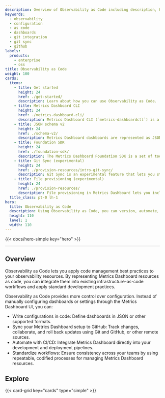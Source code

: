 ```yaml
---
description: Overview of Observability as Code including description, key features, and explanation of benefits.
keywords:
  - observability
  - configuration
  - as code
  - dashboards
  - git integration
  - git sync
  - github
labels:
  products:
    - enterprise
    - oss
title: Observability as Code
weight: 100
cards:
  items:
    - title: Get started
      height: 24
      href: ./get-started/
      description: Learn about how you can use Observability as Code.
    - title: Metrics Dashboard CLI
      height: 24
      href: ./metrics-dashboard-cli/
      description: Metrics Dashboard CLI (`metrics-dashboardctl`) is a command-line tool designed to simplify interaction with Metrics Dashboard instances. You can authenticate, manage multiple environments, and perform administrative tasks through Metrics Dashboard’s REST API, all from the terminal.
    - title: JSON schema v2
      height: 24
      href: ./schema-v2/
      description: Metrics Dashboard dashboards are represented as JSON objects that store metadata, panels, variables, and settings. Observability as Code works with all versions of the JSON model, and it's fully compatible with version 2.
    - title: Foundation SDK
      height: 24
      href: ./foundation-sdk/
      description: The Metrics Dashboard Foundation SDK is a set of tools, types, and libraries that let you define Metrics Dashboard dashboards and resources using strongly typed code.
    - title: Git Sync (experimental)
      height: 24
      href: ./provision-resources/intro-git-sync/
      description: Git Sync is an experimental feature that lets you store your dashboard files in a GitHub repository and synchronize those changes with your Metrics Dashboard instance.
    - title: File provisioning (experimental)
      height: 24
      href: ./provision-resources/
      description: File provisioning in Metrics Dashboard lets you include resources, including folders and dashboard JSON files, that are stored in a local file system.
  title_class: pt-0 lh-1
hero:
  title: Observability as Code
  description: Using Observability as Code, you can version, automate, and scale Metrics Dashboard configurations, including dashboards and observability workflows.
  height: 110
  level: 1
  width: 110
---
```


{{< docs/hero-simple key="hero" >}}

---

## Overview

Observability as Code lets you apply code management best practices to your observability resources.
By representing Metrics Dashboard resources as code, you can integrate them into existing infrastructure-as-code workflows and apply standard development practices.

Observability as Code provides more control over configuration. Instead of manually configuring dashboards or settings through the Metrics Dashboard UI, you can:

- Write configurations in code: Define dashboards in JSON or other supported formats.
- Sync your Metrics Dashboard setup to GitHub: Track changes, collaborate, and roll back updates using Git and GitHub, or other remote sources.
- Automate with CI/CD: Integrate Metrics Dashboard directly into your development and deployment pipelines.
- Standardize workflows: Ensure consistency across your teams by using repeatable, codified processes for managing Metrics Dashboard resources.

## Explore

{{< card-grid key="cards" type="simple" >}}

<!-- Hiding this part of the doc because the rest of the docs aren't released yet

## Key features

At this time, Observability as Code lets you configure dashboards in static files rather than using the UI.
The number of resources covered by this approach will expand over time.

### App Platform: A unified foundation

The [App Platform](https://github.com/metrics-dashboard/metrics-dashboard-app-sdk) is the backbone of Observability as Code. It provides consistent APIs for managing Metrics Dashboard resources like dashboards, data sources, and service-level objectives (SLOs). With the App Platform, you gain:

- A stable and predictable API for integrating Metrics Dashboard into your systems.
- Support for cloud-native workflows, making it easier to build and scale observability solutions.
- The ability to manage Metrics Dashboard resources programmatically.
- Backwards compatibility with earlier versions of Metrics Dashboard APIs, so older applications still work.

### Git integration

Version control is at the heart of Observability as Code. By integrating Metrics Dashboard with Git, you can:

- Store your dashboards in a Git repository.
- Automatically deploy changes through CI/CD pipelines.
- Track who made changes, when they were made, and why.

### Enhanced dashboard management

Dashboards are central to Metrics Dashboard’s value, and Observability as Code introduces improvements to make them easier to work with:

- **Ready for Schema v2:** An experimental dashboard schema that simplifies dashboards definition, separating properties for better clarity and making configurations more intuitive.
- **New layout options:** Flexible layouts, including a new responsive grid layout that allow for more dynamic and responsive panel layouts.
- **Improved metadata management:** Add descriptions, tags, and other metadata to better organize and understand your dashboards.

### Tooling and integrations

Observability as Code comes with tools to make your workflows seamless:

- Examples and best practices for integrating Metrics Dashboard with tools like Terraform, Kubernetes, and GitHub Actions.
- The Foundation SDK provides a set of libraries for getting started quickly configuring and manipulating Metrics Dashboard resources.
- A command line tool for configuring your dashboards programmatically.
- Documentation, videos, and SDKs to help you get started quickly.
-->

